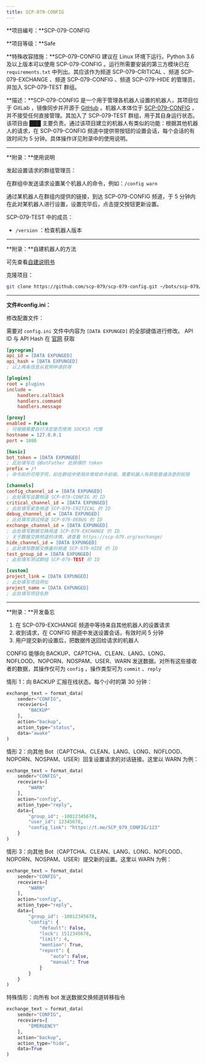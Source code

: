 ```yaml
---
title: SCP-079-CONFIG
---
```


<link rel="stylesheet" href="/css/chinese.css">

**项目编号：**SCP-079-CONFIG

**项目等级：**Safe

**特殊收容措施：**SCP-079-CONFIG 建议在 Linux 环境下运行。Python 3.6 及以上版本可以使用 SCP-079-CONFIG 。运行所需要安装的第三方模块已在 `requirements.txt` 中列出。其应该作为频道 SCP-079-CRITICAL 、频道 SCP-079-EXCHANGE 、频道 SCP-079-CONFIG 、频道 SCP-079-HIDE 的管理员，并加入 SCP-079-TEST 群组。

**描述：**SCP-079-CONFIG 是一个用于管理各机器人设置的机器人，其项目位于 GitLab ，镜像同步并开源于 <a href="https://github.com/scp-079/scp-079-config" target="_blank">GitHub</a> 。机器人本体位于 <a href="https://t.me/SCP_079_CONFIG_BOT" class="079" target="_blank">SCP-079-CONFIG</a> ，并不接受任何直接管理。其加入了 SCP-079-TEST 群组，用于其自身运行状态。该项目由 ███ 主要负责。通过该项目建立的机器人有类似的功能：根据其他机器人的请求，在 SCP-079-CONFIG 频道中提供带按钮的设置会话，每个会话的有效时间为 5 分钟。具体操作详见附录中的使用说明。

---

**附录：**使用说明

发起设置请求的群组管理员：

在群组中发送请求设置某个机器人的命令，例如：`/config warn`

通过某机器人在群组内提供的链接，到达 SCP-079-CONFIG 频道，于 5 分钟内在此对某机器人进行设置，设置完毕后，点击提交按钮更新设置。

SCP-079-TEST 中的成员：

- `/version` ：检查机器人版本

---

**附录：**自建机器人的方法

可先查看<a href="/how/">自建说明书</a>

克隆项目：

```bash
git clone https://github.com/scp-079/scp-079-config.git ~/bots/scp-079/config
```

---

**文件#config.ini：**

修改配置文件：

需要对 `config.ini` 文件中内容为 `[DATA EXPUNGED]` 的全部键值进行修改。 API ID 与 API Hash 在 <a href="https://my.telegram.org" target="_blank">官网</a> 获取

```ini
[pyrogram]
api_id = [DATA EXPUNGED]
api_hash = [DATA EXPUNGED]
; 以上两条信息从官网申请获得

[plugins]
root = plugins
include =
    handlers.callback
    handlers.command
    handlers.message

[proxy]
enabled = False
; 可根据需要自行决定是否使用 SOCKS5 代理
hostname = 127.0.0.1
port = 1080

[basic]
bot_token = [DATA EXPUNGED]
; 此处填写在 @BotFather 处获得的 token
prefix = /!
; 命令前的可用字符，如在群组中使用非常规命令前缀，需要机器人有获取普通消息的权限

[channels]
config_channel_id = [DATA EXPUNGED]
; 此处填写设置频道 SCP-079-CONFIG 的 ID
critical_channel_id = [DATA EXPUNGED]
; 此处填写紧急频道 SCP-079-CRITICAL 的 ID
debug_channel_id = [DATA EXPUNGED]
; 此处填写调试频道 SCP-079-DEBUG 的 ID
exchange_channel_id = [DATA EXPUNGED]
; 此处填写数据交换频道 SCP-079-EXCHANGE 的 ID
; 关于数据交换频道的详情，请查看 https://scp-079.org/exchange/
hide_channel_id = [DATA EXPUNGED]
; 此处填写数据交换备份频道 SCP-079-HIDE 的 ID
test_group_id = [DATA EXPUNGED]
; 此处填写测试群组 SCP-079-TEST 的 ID

[custom]
project_link = [DATA EXPUNGED]
; 此处填写项目网址
project_name = [DATA EXPUNGED]
; 此处填写项目名称
```

---

**附录：**开发备忘

1. 在 SCP-079-EXCHANGE 频道中等待来自其他机器人的设置请求
2. 收到请求，在 CONFIG 频道中发送设置会话，有效时间 5 分钟
3. 用户提交新的设置后，把数据传送回给请求的机器人

CONFIG 能够向 BACKUP、CAPTCHA、CLEAN、LANG、LONG、NOFLOOD、NOPORN、NOSPAM、USER、WARN 发送数据。对所有这些接收者的数据，其操作仅可为 `config` ，操作类型可为 `commit` 、`reply`

情形 1：向 BACKUP 汇报在线状态。每个小时的第 30 分钟：

```python
exchange_text = format_data(
    sender="CONFIG",
    receviers=[
        "BACKUP"
    ],
    action="backup",
    action_type="status",
    data="awake"
)
```

情形 2：向其他 Bot（CAPTCHA、CLEAN、LANG、LONG、NOFLOOD、NOPORN、NOSPAM、USER）回复设置请求的对话链接。这里以 WARN 为例：

```python
exchange_text = format_data(
    sender="CONFIG",
    receviers=[
        "WARN"
    ],
    action="config",
    action_type="reply",
    data={
        "group_id": -10012345678,
        "user_id": 12345678,
        "config_link": "https://t.me/SCP_079_CONFIG/123"
    }
)
```

情形 3：向其他 Bot（CAPTCHA、CLEAN、LANG、LONG、NOFLOOD、NOPORN、NOSPAM、USER）提交新的设置。这里以 WARN 为例：

```python
exchange_text = format_data(
    sender="CONFIG",
    receviers=[
        "WARN"
    ],
    action="config",
    action_type="reply",
    data={
        "group_id": -10012345678,
        "config": {
            "default": False,
            "lock": 1512345678,
            "limit": 4,
            "mention": True,
            "report": {
                "auto": False,
                "manual": True
            }
        }
    }
)
```

特殊情形：向所有 bot 发送数据交换频道转移指令

```python
exchange_text = format_data(
    sender="CONFIG",
    receviers=[
        "EMERGENCY"
    ],
    action="backup",
    action_type="hide",
    data=True
)
```

<audio src="/audio/door/dooropenpage.ogg" autoplay></audio>
<audio id="dooropen079" src="/audio/door/dooropen079.ogg"/>
